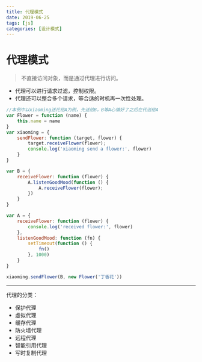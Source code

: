 ```yaml
---
title: 代理模式
date: 2019-06-25
tags: [js]
categories: [设计模式]
---
```

# 代理模式
> 不直接访问对象，而是通过代理进行访问。
- 代理可以进行请求过滤，控制权限。
- 代理还可以整合多个请求，等合适的时机再一次性处理。
```js
//本例中以xiaoming送花给A为例，先送给B，B等A心情好了之后在代送给A
var Flower = function (name) {
    this.name = name
}
var xiaoming = {
    sendFlower: function (target, flower) {
        target.receiveFlower(flower);
        console.log('xiaoming send a flower:', flower)
    }
}

var B = {
    receiveFlower: function (flower) {
        A.listenGoodMood(function () {
            A.receiveFlower(flower);
        })
    }
}

var A = {
    receiveFlower: function (flower) {
        console.log('received flower:', flower)
    },
    listenGoodMood: function (fn) {
        setTimeout(function () {
            fn()
        }, 1000)
    }
}

xiaoming.sendFlower(B, new Flower('丁香花'))
```
---

代理的分类：
- 保护代理
- 虚拟代理
- 缓存代理
- 防火墙代理
- 远程代理
- 智能引用代理
- 写时复制代理 